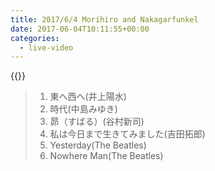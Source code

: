 ```yaml
---
title: 2017/6/4 Morihiro and Nakagarfunkel
date: 2017-06-04T10:11:55+00:00
categories:
  - live-video
---
```


{{<youtube MfCLTqCTYSQ>}}

>1. 東へ西へ(井上陽水)  
>2. 時代(中島みゆき)  
>3. 昴（すばる）(谷村新司)  
>4. 私は今日まで生きてみました(吉田拓郎)  
>5. Yesterday(The Beatles)  
>6. Nowhere Man(The Beatles)